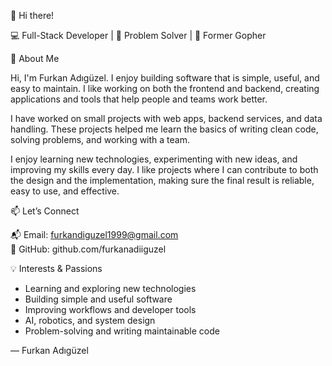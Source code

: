 👋 Hi there!

💻 Full-Stack Developer | 🧠 Problem Solver | 🐹 Former Gopher  

🧬 About Me

Hi, I'm Furkan Adıgüzel. I enjoy building software that is simple, useful, and easy to maintain. I like working on both the frontend and backend, creating applications and tools that help people and teams work better.  

I have worked on small projects with web apps, backend services, and data handling. These projects helped me learn the basics of writing clean code, solving problems, and working with a team.

I enjoy learning new technologies, experimenting with new ideas, and improving my skills every day. I like projects where I can contribute to both the design and the implementation, making sure the final result is reliable, easy to use, and effective.  

📫 Let’s Connect

📬 Email: furkandiguzel1999@gmail.com   
🧰 GitHub: github.com/furkanadiiguzel  

💡 Interests & Passions

- Learning and exploring new technologies  
- Building simple and useful software  
- Improving workflows and developer tools  
- AI, robotics, and system design  
- Problem-solving and writing maintainable code  
  
— Furkan Adıgüzel
